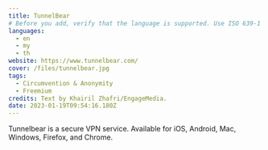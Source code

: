 ```yaml
---
title: TunnelBear
# Before you add, verify that the language is supported. Use ISO 639-1 code only without country code. ms instead of ms_MY. If the source language is English, do not add to the list.
languages:
  - en
  - my
  - th
website: https://www.tunnelbear.com/
cover: /files/tunnelbear.jpg
tags:
  - Circumvention & Anonymity
  - Freemium
credits: Text by Khairil Zhafri/EngageMedia.
date: 2023-01-19T09:54:16.180Z
---
```

Tunnelbear is a secure VPN service. Available for iOS, Android, Mac, Windows, Firefox, and Chrome.